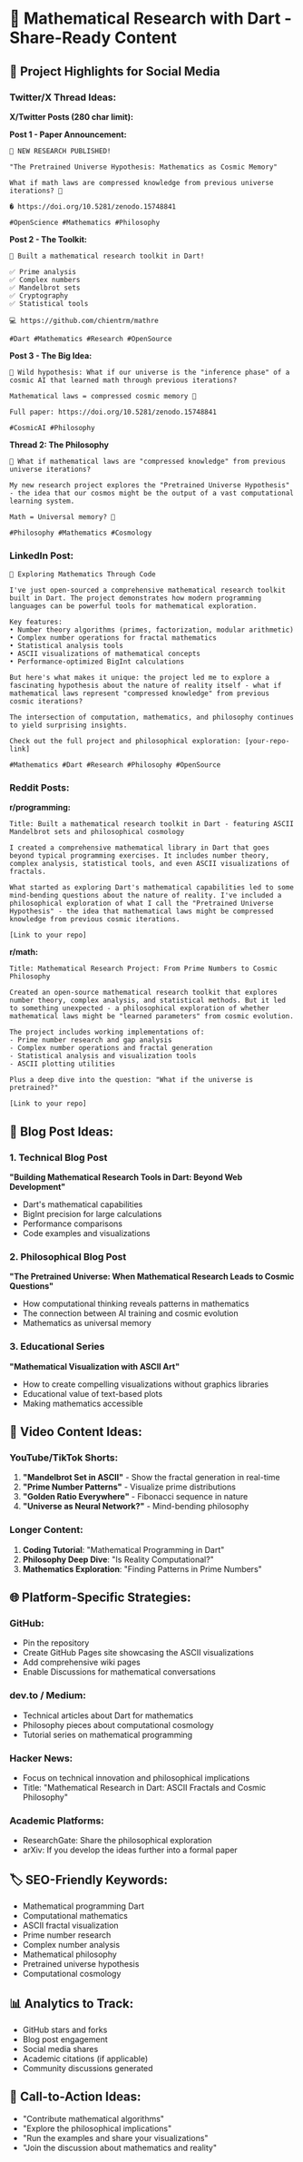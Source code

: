 # 🧮 Mathematical Research with Dart - Share-Ready Content

## 🚀 Project Highlights for Social Media

### Twitter/X Thread Ideas:

**X/Twitter Posts (280 char limit):**

**Post 1 - Paper Announcement:**

```
🚀 NEW RESEARCH PUBLISHED!

"The Pretrained Universe Hypothesis: Mathematics as Cosmic Memory"

What if math laws are compressed knowledge from previous universe iterations? 🤯

� https://doi.org/10.5281/zenodo.15748841

#OpenScience #Mathematics #Philosophy
```

**Post 2 - The Toolkit:**

```
🧮 Built a mathematical research toolkit in Dart!

✅ Prime analysis
✅ Complex numbers
✅ Mandelbrot sets
✅ Cryptography
✅ Statistical tools

💻 https://github.com/chientrm/mathre

#Dart #Mathematics #Research #OpenSource
```

**Post 3 - The Big Idea:**

```
🌌 Wild hypothesis: What if our universe is the "inference phase" of a cosmic AI that learned math through previous iterations?

Mathematical laws = compressed cosmic memory 🧠

Full paper: https://doi.org/10.5281/zenodo.15748841

#CosmicAI #Philosophy
```

**Thread 2: The Philosophy**

```
🤯 What if mathematical laws are "compressed knowledge" from previous universe iterations?

My new research project explores the "Pretrained Universe Hypothesis" - the idea that our cosmos might be the output of a vast computational learning system.

Math = Universal memory? 🌌

#Philosophy #Mathematics #Cosmology
```

### LinkedIn Post:

```
🔬 Exploring Mathematics Through Code

I've just open-sourced a comprehensive mathematical research toolkit built in Dart. The project demonstrates how modern programming languages can be powerful tools for mathematical exploration.

Key features:
• Number theory algorithms (primes, factorization, modular arithmetic)
• Complex number operations for fractal mathematics
• Statistical analysis tools
• ASCII visualizations of mathematical concepts
• Performance-optimized BigInt calculations

But here's what makes it unique: the project led me to explore a fascinating hypothesis about the nature of reality itself - what if mathematical laws represent "compressed knowledge" from previous cosmic iterations?

The intersection of computation, mathematics, and philosophy continues to yield surprising insights.

Check out the full project and philosophical exploration: [your-repo-link]

#Mathematics #Dart #Research #Philosophy #OpenSource
```

### Reddit Posts:

**r/programming:**

```
Title: Built a mathematical research toolkit in Dart - featuring ASCII Mandelbrot sets and philosophical cosmology

I created a comprehensive mathematical library in Dart that goes beyond typical programming exercises. It includes number theory, complex analysis, statistical tools, and even ASCII visualizations of fractals.

What started as exploring Dart's mathematical capabilities led to some mind-bending questions about the nature of reality. I've included a philosophical exploration of what I call the "Pretrained Universe Hypothesis" - the idea that mathematical laws might be compressed knowledge from previous cosmic iterations.

[Link to your repo]
```

**r/math:**

```
Title: Mathematical Research Project: From Prime Numbers to Cosmic Philosophy

Created an open-source mathematical research toolkit that explores number theory, complex analysis, and statistical methods. But it led to something unexpected - a philosophical exploration of whether mathematical laws might be "learned parameters" from cosmic evolution.

The project includes working implementations of:
- Prime number research and gap analysis
- Complex number operations and fractal generation
- Statistical analysis and visualization tools
- ASCII plotting utilities

Plus a deep dive into the question: "What if the universe is pretrained?"

[Link to your repo]
```

## 📝 Blog Post Ideas:

### 1. Technical Blog Post

**"Building Mathematical Research Tools in Dart: Beyond Web Development"**

- Dart's mathematical capabilities
- BigInt precision for large calculations
- Performance comparisons
- Code examples and visualizations

### 2. Philosophical Blog Post

**"The Pretrained Universe: When Mathematical Research Leads to Cosmic Questions"**

- How computational thinking reveals patterns in mathematics
- The connection between AI training and cosmic evolution
- Mathematics as universal memory

### 3. Educational Series

**"Mathematical Visualization with ASCII Art"**

- How to create compelling visualizations without graphics libraries
- Educational value of text-based plots
- Making mathematics accessible

## 🎥 Video Content Ideas:

### YouTube/TikTok Shorts:

1. **"Mandelbrot Set in ASCII"** - Show the fractal generation in real-time
2. **"Prime Number Patterns"** - Visualize prime distributions
3. **"Golden Ratio Everywhere"** - Fibonacci sequence in nature
4. **"Universe as Neural Network?"** - Mind-bending philosophy

### Longer Content:

1. **Coding Tutorial**: "Mathematical Programming in Dart"
2. **Philosophy Deep Dive**: "Is Reality Computational?"
3. **Mathematics Exploration**: "Finding Patterns in Prime Numbers"

## 🌐 Platform-Specific Strategies:

### GitHub:

- Pin the repository
- Create GitHub Pages site showcasing the ASCII visualizations
- Add comprehensive wiki pages
- Enable Discussions for mathematical conversations

### dev.to / Medium:

- Technical articles about Dart for mathematics
- Philosophy pieces about computational cosmology
- Tutorial series on mathematical programming

### Hacker News:

- Focus on technical innovation and philosophical implications
- Title: "Mathematical Research in Dart: ASCII Fractals and Cosmic Philosophy"

### Academic Platforms:

- ResearchGate: Share the philosophical exploration
- arXiv: If you develop the ideas further into a formal paper

## 🏷️ SEO-Friendly Keywords:

- Mathematical programming Dart
- Computational mathematics
- ASCII fractal visualization
- Prime number research
- Complex number analysis
- Mathematical philosophy
- Pretrained universe hypothesis
- Computational cosmology

## 📊 Analytics to Track:

- GitHub stars and forks
- Blog post engagement
- Social media shares
- Academic citations (if applicable)
- Community discussions generated

## 🎯 Call-to-Action Ideas:

- "Contribute mathematical algorithms"
- "Explore the philosophical implications"
- "Run the examples and share your visualizations"
- "Join the discussion about mathematics and reality"
